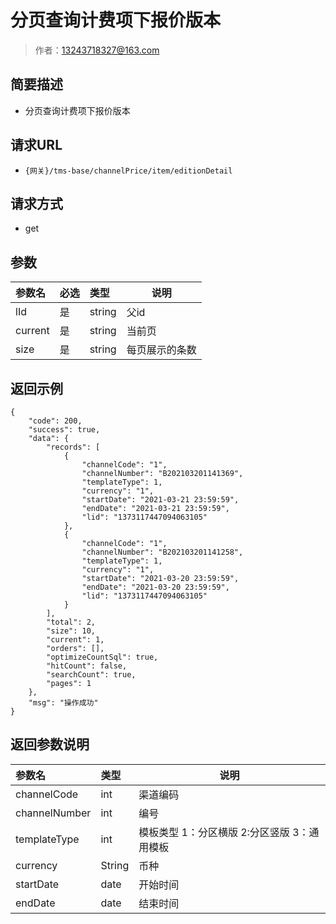 # 分页查询计费项下报价版本

> 作者：13243718327@163.com

## 简要描述

- 分页查询计费项下报价版本

## 请求URL
- ` {网关}/tms-base/channelPrice/item/editionDetail `
  
## 请求方式
- get 

## 参数

|参数名|必选|类型|说明|
|:----    |:---|:----- |-----   |
|lId |是  |string |父id   |
|current |是  |string |当前页   |
|size |是  |string | 每页展示的条数    |

## 返回示例 

``` 
{
    "code": 200,
    "success": true,
    "data": {
        "records": [
            {
                "channelCode": "1",
                "channelNumber": "B202103201141369",
                "templateType": 1,
                "currency": "1",
                "startDate": "2021-03-21 23:59:59",
                "endDate": "2021-03-21 23:59:59",
                "lid": "1373117447094063105"
            },
            {
                "channelCode": "1",
                "channelNumber": "B202103201141258",
                "templateType": 1,
                "currency": "1",
                "startDate": "2021-03-20 23:59:59",
                "endDate": "2021-03-20 23:59:59",
                "lid": "1373117447094063105"
            }
        ],
        "total": 2,
        "size": 10,
        "current": 1,
        "orders": [],
        "optimizeCountSql": true,
        "hitCount": false,
        "searchCount": true,
        "pages": 1
    },
    "msg": "操作成功"
}
```

## 返回参数说明 

|参数名|类型|说明|
|:-----  |:-----|-----                           |
|channelCode |int   |渠道编码  |
|channelNumber |int   |编号 |
|templateType |int   |模板类型 1：分区横版 2:分区竖版 3：通用模板  |
|currency |String   |币种 |
|startDate |date   |开始时间|
|endDate |date   |结束时间  |